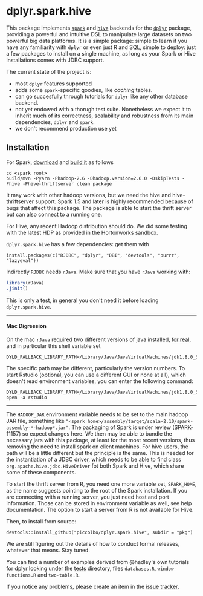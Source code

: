 


# dplyr.spark.hive

This package implements [`spark`](http://spark.apache.org/) and [`hive`](http://hive.apache.org) backends for the [`dplyr`](http://github.com/hadley/dplyr) package, providing a powerful and intuitive DSL to manipulate large datasets on two powerful big data platforms. It is a simple package: simple to learn if you have any familiarity with `dplyr` or even just R and SQL, simple to deploy: just a few packages to install on a single machine, as long as your Spark or Hive installations comes with JDBC support.

The current state of the project is:

 - most `dplyr` features supported
 - adds some `spark`-specific goodies, like *caching* tables.
 - can go succesfully through tutorials for `dplyr` like any other database backend. 
 - not yet endowed with a thorugh test suite. Nonetheless we expect it to inherit much of its correctness, scalability and robustness from its main dependencies, `dplyr` and `spark`.
 - we don't recommend production use yet

## Installation

For Spark, [download](https://spark.apache.org/downloads.html) and [build it](https://spark.apache.org/docs/latest/building-spark.html) as follows

```
cd <spark root>
build/mvn -Pyarn -Phadoop-2.6 -Dhadoop.version=2.6.0 -DskipTests -Phive -Phive-thriftserver clean package
```

It may work with other hadoop versions, but we need the hive and hive-thriftserver support. Spark 1.5 and later is highly recommended because of bugs that affect this package. The package is able to start the thrift server but can also connect to a running one.

For Hive, any recent Hadoop distribution should do. We did some testing with the latest HDP as provided in the Hortonworks sandbox.

`dplyr.spark.hive` has a few dependencies: get them with

```
install.packages(c("RJDBC", "dplyr", "DBI", "devtools", "purrr", "lazyeval"))
```

Indirectly `RJDBC` needs `rJava`. Make sure that you have `rJava` working with:


```r
library(rJava)
.jinit()
```

This is only a test, in general you don't need it before loading `dplyr.spark.hive`.

----------------

#### Mac Digression

On the mac `rJava` required two different versions of java installed, [for real](http://andrewgoldstone.com/blog/2015/02/03/rjava/), and in particular this shell variable set

```
DYLD_FALLBACK_LIBRARY_PATH=/Library/Java/JavaVirtualMachines/jdk1.8.0_51.jdk/Contents/Home/jre/lib/server/
```
The specific path may be different, particularly the version numbers. To start Rstudio (optional, you can use a different GUI or none at all), which doesn't read environment variables, you can enter the following command:
```
DYLD_FALLBACK_LIBRARY_PATH=/Library/Java/JavaVirtualMachines/jdk1.8.0_51.jdk/Contents/Home/jre/lib/server/ open -a rstudio
```

----------------



The `HADOOP_JAR` environment variable needs to be set to the main hadoop JAR file, something like `"<spark home>/assembly/target/scala-2.10/spark-assembly-*-hadoop*.jar"`. The packaging of Spark is under review (SPARK-11157) so expect changes here. We then may be able to bundle the necessary jars with this package, at least for the most recent versions, thus removing the need to install spark on client machines. For hive users, the path will be a little different but the principle is the same. This is needed for the instantiation of  a JDBC driver, which needs to be able to find class `org.apache.hive.jdbc.HiveDriver` fot both Spark and Hive, which share some of these components.

To start the thrift server from R, you need one more variable set, `SPARK_HOME`, as the name suggests pointing to the root of the Spark installation. If you are connecting with a running server, you just need host and port information. Those can be stored in environment variable as well, see help documentation. The option to start a server from R is not available for Hive.



Then, to install from source:


```
devtools::install_github("piccolbo/dplyr.spark.hive", subdir = "pkg")
```

We are still figuring out the details of how to conduct formal releases, whatever that means. Stay tuned.
<!--
Linux package:


```
devtools::install_url(
  "https://github.com/piccolbo/dplyr.spark.hive/releases/download/NOT AVAILABLE/dplyr.spark.hive_NOT AVAILABLE.tar.gz")
```

The current version is NOT AVAILABLE .
-->

You can find a number of examples derived from @hadley's own tutorials for dplyr looking under the [tests](https://github.com/piccolbo/dplyr.spark.hive/tree/master/pkg/tests) directory, files `databases.R`, `window-functions.R` and `two-table.R`.


<!-- For new releases, subscribe to `dplyr.spark.hive`'s Release notes [feed](https://github.com/piccolbo/dplyr.spark.hive/releases.atom). The latter is also the best place to get support, together with the  -->

If you notice any problems, please create an item in the [issue tracker](http://github.com/piccolbo/dplyr.spark.hive/issues).


